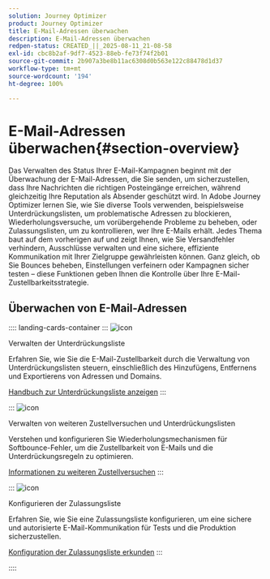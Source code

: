 ```yaml
---
solution: Journey Optimizer
product: Journey Optimizer
title: E-Mail-Adressen überwachen
description: E-Mail-Adressen überwachen
redpen-status: CREATED_||_2025-08-11_21-08-58
exl-id: cbc8b2af-9df7-4523-88eb-fe73f74f2b01
source-git-commit: 2b907a3be8b11ac6308d0b563e122c88478d1d37
workflow-type: tm+mt
source-wordcount: '194'
ht-degree: 100%

---
```


# E-Mail-Adressen überwachen{#section-overview}

Das Verwalten des Status Ihrer E-Mail-Kampagnen beginnt mit der Überwachung der E-Mail-Adressen, die Sie senden, um sicherzustellen, dass Ihre Nachrichten die richtigen Posteingänge erreichen, während gleichzeitig Ihre Reputation als Absender geschützt wird. In Adobe Journey Optimizer lernen Sie, wie Sie diverse Tools verwenden, beispielsweise Unterdrückungslisten, um problematische Adressen zu blockieren, Wiederholungsversuche, um vorübergehende Probleme zu beheben, oder Zulassungslisten, um zu kontrollieren, wer Ihre E-Mails erhält. Jedes Thema baut auf dem vorherigen auf und zeigt Ihnen, wie Sie Versandfehler verhindern, Ausschlüsse verwalten und eine sichere, effiziente Kommunikation mit Ihrer Zielgruppe gewährleisten können. Ganz gleich, ob Sie Bounces beheben, Einstellungen verfeinern oder Kampagnen sicher testen – diese Funktionen geben Ihnen die Kontrolle über Ihre E-Mail-Zustellbarkeitsstrategie.

## Überwachen von E-Mail-Adressen

:::: landing-cards-container
:::
![icon](https://cdn.experienceleague.adobe.com/icons/list-check.svg)

Verwalten der Unterdrückungsliste

Erfahren Sie, wie Sie die E-Mail-Zustellbarkeit durch die Verwaltung von Unterdrückungslisten steuern, einschließlich des Hinzufügens, Entfernens und Exportierens von Adressen und Domains.

[Handbuch zur Unterdrückungsliste anzeigen](../using/configuration/manage-suppression-list.md)
:::

:::
![icon](https://cdn.experienceleague.adobe.com/icons/gear.svg)

Verwalten von weiteren Zustellversuchen und Unterdrückungslisten

Verstehen und konfigurieren Sie Wiederholungsmechanismen für Softbounce-Fehler, um die Zustellbarkeit von E-Mails und die Unterdrückungsregeln zu optimieren.

[Informationen zu weiteren Zustellversuchen](../using/configuration/retries.md)
:::

:::
![icon](https://cdn.experienceleague.adobe.com/icons/shield-halved.svg?lang=de)

Konfigurieren der Zulassungsliste

Erfahren Sie, wie Sie eine Zulassungsliste konfigurieren, um eine sichere und autorisierte E-Mail-Kommunikation für Tests und die Produktion sicherzustellen.

[Konfiguration der Zulassungsliste erkunden](../using/configuration/allow-list.md)
:::

::::

